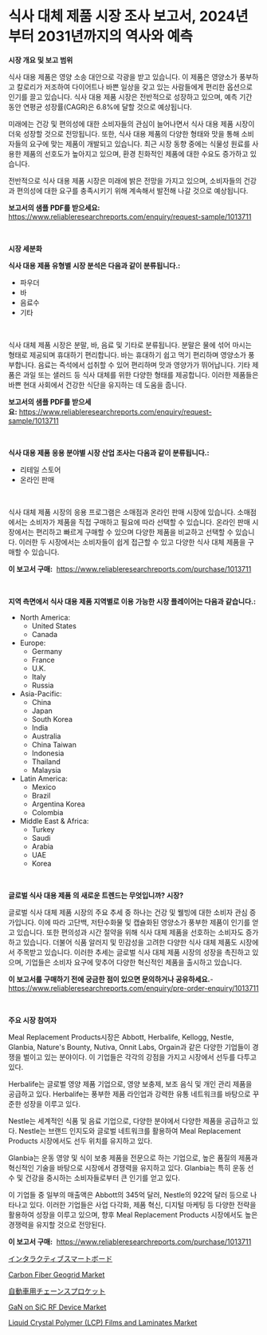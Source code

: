 <p><h1>식사 대체 제품 시장 조사 보고서, 2024년부터 2031년까지의 역사와 예측</h1></p><p><strong>시장 개요 및 보고 범위</strong></p>
<p><p>식사 대용 제품은 영양 소송 대안으로 각광을 받고 있습니다. 이 제품은 영양소가 풍부하고 칼로리가 저조하여 다이어트나 바쁜 일상을 갖고 있는 사람들에게 편리한 옵션으로 인기를 끌고 있습니다. 식사 대용 제품 시장은 전반적으로 성장하고 있으며, 예측 기간 동안 연평균 성장률(CAGR)은 6.8%에 달할 것으로 예상됩니다.</p><p>미래에는 건강 및 편의성에 대한 소비자들의 관심이 늘어나면서 식사 대용 제품 시장이 더욱 성장할 것으로 전망됩니다. 또한, 식사 대용 제품의 다양한 형태와 맛을 통해 소비자들의 요구에 맞는 제품이 개발되고 있습니다. 최근 시장 동향 중에는 식물성 원료를 사용한 제품의 선호도가 높아지고 있으며, 환경 친화적인 제품에 대한 수요도 증가하고 있습니다.</p><p>전반적으로 식사 대용 제품 시장은 미래에 밝은 전망을 가지고 있으며, 소비자들의 건강과 편의성에 대한 요구를 충족시키기 위해 계속해서 발전해 나갈 것으로 예상됩니다.</p></p>
<p><strong>보고서의 샘플 PDF를 받으세요:</strong> <a href="https://www.reliableresearchreports.com/enquiry/request-sample/1013711">https://www.reliableresearchreports.com/enquiry/request-sample/1013711</a></p>
<p>&nbsp;</p>
<p><strong>시장 세분화</strong></p>
<p><strong>식사 대용 제품 유형별 시장 분석은 다음과 같이 분류됩니다.:</strong></p>
<p><ul><li>파우더</li><li>바</li><li>음료수</li><li>기타</li></ul></p>
<p>&nbsp;</p>
<p><p>식사 대체 제품 시장은 분말, 바, 음료 및 기타로 분류됩니다. 분말은 물에 섞어 마시는 형태로 제공되며 휴대하기 편리합니다. 바는 휴대하기 쉽고 먹기 편리하며 영양소가 풍부합니다. 음료는 즉석에서 섭취할 수 있어 편리하며 맛과 영양가가 뛰어납니다. 기타 제품은 과일 또는 샐러드 등 식사 대체를 위한 다양한 형태를 제공합니다. 이러한 제품들은 바쁜 현대 사회에서 건강한 식단을 유지하는 데 도움을 줍니다.</p></p>
<p><strong>보고서의 샘플 PDF를 받으세요:</strong>&nbsp;<a href="https://www.reliableresearchreports.com/enquiry/request-sample/1013711">https://www.reliableresearchreports.com/enquiry/request-sample/1013711</a></p>
<p>&nbsp;</p>
<p><strong> 식사 대용 제품 응용 분야별 시장 산업 조사는 다음과 같이 분류됩니다.:</strong></p>
<p><ul><li>리테일 스토어</li><li>온라인 판매</li></ul></p>
<p>&nbsp;</p>
<p><p>식사 대체 제품 시장의 응용 프로그램은 소매점과 온라인 판매 시장에 있습니다. 소매점에서는 소비자가 제품을 직접 구매하고 필요에 따라 선택할 수 있습니다. 온라인 판매 시장에서는 편리하고 빠르게 구매할 수 있으며 다양한 제품을 비교하고 선택할 수 있습니다. 이러한 두 시장에서는 소비자들이 쉽게 접근할 수 있고 다양한 식사 대체 제품을 구매할 수 있습니다.</p></p>
<p><strong>이 보고서 구매:</strong>&nbsp; <a href="https://www.reliableresearchreports.com/purchase/1013711">https://www.reliableresearchreports.com/purchase/1013711</a></p>
<p>&nbsp;</p>
<p><strong>지역 측면에서 식사 대용 제품 지역별로 이용 가능한 시장 플레이어는 다음과 같습니다.:</strong></p>
<p><ul>
    <li>
        North America:
        <ul>
            <li>United States</li>
            <li>Canada</li>
        </ul>
    </li>
    <li>
        Europe:
        <ul>
            <li>Germany</li>
            <li>France</li>
            <li>U.K.</li>
            <li>Italy</li>
            <li>Russia</li>
        </ul>
    </li>
    <li>
        Asia-Pacific:
        <ul>
            <li>China</li>
            <li>Japan</li>
            <li>South Korea</li>
            <li>India</li>
            <li>Australia</li>
            <li>China Taiwan</li>
            <li>Indonesia</li>
            <li>Thailand</li>
            <li>Malaysia</li>
        </ul>
    </li>
    <li>
        Latin America:
        <ul>
            <li>Mexico</li>
            <li>Brazil</li>
            <li>Argentina Korea</li>
            <li>Colombia</li>
        </ul>
    </li>
    <li>
        Middle East & Africa:
        <ul>
            <li>Turkey</li>
            <li>Saudi</li>
            <li>Arabia</li>
            <li>UAE</li>
            <li>Korea</li>
        </ul>
    </li>
    </ul></p>
<p>&nbsp;</p>
<p><strong>글로벌 식사 대용 제품 의 새로운 트렌드는 무엇입니까? 시장?</strong></p>
<p><p>글로벌 식사 대체 제품 시장의 주요 추세 중 하나는 건강 및 웰빙에 대한 소비자 관심 증가입니다. 이에 따라 고단백, 저탄수화물 및 캡슐화된 영양소가 풍부한 제품이 인기를 얻고 있습니다. 또한 편의성과 시간 절약을 위해 식사 대체 제품을 선호하는 소비자도 증가하고 있습니다. 더불어 식품 알러지 및 민감성을 고려한 다양한 식사 대체 제품도 시장에서 주목받고 있습니다. 이러한 추세는 글로벌 식사 대체 제품 시장의 성장을 촉진하고 있으며, 기업들은 소비자 요구에 맞추어 다양한 혁신적인 제품을 출시하고 있습니다.</p></p>
<p><strong>이 보고서를 구매하기 전에 궁금한 점이 있으면 문의하거나 공유하세요.</strong>- <a href="https://www.reliableresearchreports.com/enquiry/pre-order-enquiry/1013711">https://www.reliableresearchreports.com/enquiry/pre-order-enquiry/1013711</a></p>
<p>&nbsp;</p>
<p><strong>주요 시장 참여자</strong></p>
<p><p>Meal Replacement Products시장은 Abbott, Herbalife, Kellogg, Nestle, Glanbia, Nature's Bounty, Nutiva, Onnit Labs, Orgain과 같은 다양한 기업들이 경쟁을 벌이고 있는 분야이다. 이 기업들은 각각의 강점을 가지고 시장에서 선두를 다투고 있다.</p><p>Herbalife는 글로벌 영양 제품 기업으로, 영양 보충제, 보조 음식 및 개인 관리 제품을 공급하고 있다. Herbalife는 풍부한 제품 라인업과 강력한 유통 네트워크를 바탕으로 꾸준한 성장을 이루고 있다.</p><p>Nestle는 세계적인 식품 및 음료 기업으로, 다양한 분야에서 다양한 제품을 공급하고 있다. Nestle는 브랜드 인지도와 글로벌 네트워크를 활용하여 Meal Replacement Products 시장에서도 선두 위치를 유지하고 있다.</p><p>Glanbia는 운동 영양 및 식이 보충 제품을 전문으로 하는 기업으로, 높은 품질의 제품과 혁신적인 기술을 바탕으로 시장에서 경쟁력을 유지하고 있다. Glanbia는 특히 운동 선수 및 건강을 중시하는 소비자들로부터 큰 인기를 얻고 있다.</p><p>이 기업들 중 일부의 매출액은 Abbott의 345억 달러, Nestle의 922억 달러 등으로 나타나고 있다. 이러한 기업들은 사업 다각화, 제품 혁신, 디지털 마케팅 등 다양한 전략을 활용하여 성장을 이루고 있으며, 향후 Meal Replacement Products 시장에서도 높은 경쟁력을 유지할 것으로 전망된다.</p></p>
<p><strong>이 보고서 구매:</strong>&nbsp;&nbsp;<a href="https://www.reliableresearchreports.com/purchase/1013711">https://www.reliableresearchreports.com/purchase/1013711</a></p>
<p><p><a href="https://medium.com/@lenorakris2023/%E3%82%A4%E3%83%B3%E3%82%BF%E3%83%A9%E3%82%AF%E3%83%86%E3%82%A3%E3%83%96%E3%82%B9%E3%83%9E%E3%83%BC%E3%83%88%E3%83%9C%E3%83%BC%E3%83%89%E5%B8%82%E5%A0%B4%E3%81%AE%E5%88%86%E6%9E%90-%E3%82%B0%E3%83%AD%E3%83%BC%E3%83%90%E3%83%AB%E6%A5%AD%E7%95%8C%E3%81%AE%E5%B1%95%E6%9C%9B%E3%81%A8%E4%BA%88%E6%B8%AC-2024%E5%B9%B4%E3%81%8B%E3%82%892031%E5%B9%B4-5fb848cc0848">インタラクティブスマートボード</a></p><p><a href="https://github.com/joannesouthgate/Market-Research-Report-List-2/blob/main/carbon-fiber-geogrid-market.md">Carbon Fiber Geogrid Market</a></p><p><a href="https://github.com/vhemk0794148/Market-Research-Report-List-1/blob/main/89945122588.md">自動車用チェーンスプロケット</a></p><p><a href="https://issuu.com/reportprime-2/docs/gan-on-sic-rf-device-market-size-2030.pptx">GaN on SiC RF Device Market</a></p><p><a href="https://github.com/sofayahoo2023/Market-Research-Report-List-3/blob/main/liquid-crystal-polymer-lcp-films-and-laminates-market.md">Liquid Crystal Polymer (LCP) Films and Laminates Market</a></p></p>
